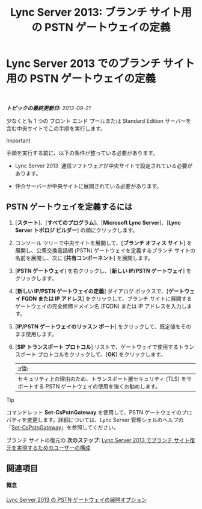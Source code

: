 ﻿---
title: 'Lync Server 2013: ブランチ サイト用の PSTN ゲートウェイの定義'
TOCTitle: ブランチ サイト用の PSTN ゲートウェイの定義
ms:assetid: 87be2fe2-1d56-4062-b430-439d4536414c
ms:mtpsurl: https://technet.microsoft.com/ja-jp/library/Gg398689(v=OCS.15)
ms:contentKeyID: 48272790
ms.date: 05/19/2016
mtps_version: v=OCS.15
ms.translationtype: HT
---

# Lync Server 2013 でのブランチ サイト用の PSTN ゲートウェイの定義

 

_**トピックの最終更新日:** 2012-09-21_

少なくとも 1 つの フロント エンド プールまたは Standard Edition サーバーを含む中央サイトでこの手順を実行します。


> [!IMPORTANT]
> 手順を実行する前に、以下の条件が整っている必要があります。 
> <UL>
> <LI>
> <P>Lync Server 2013&nbsp; 通信ソフトウェアが中央サイトで設定されている必要があります。</P>
> <LI>
> <P>仲介サーバーが中央サイトに展開されている必要があります。</P></LI></UL>



## PSTN ゲートウェイを定義するには

1.  \[**スタート**\]、\[**すべてのプログラム**\]、\[**Microsoft Lync Server**\]、\[**Lync Server トポロジ ビルダー**\] の順にクリックします。

2.  コンソール ツリーで中央サイトを展開して、\[**ブランチ オフィス サイト**\] を展開し、公衆交換電話網 (PSTN) ゲートウェイを定義するブランチ サイトの名前を展開し、次に \[**共有コンポーネント**\] を展開します。

3.  \[**PSTN ゲートウェイ**\] を右クリックし、\[**新しい IP/PSTN ゲートウェイ**\] をクリックします。

4.  \[**新しい IP/PSTN ゲートウェイの定義**\] ダイアログ ボックスで、\[**ゲートウェイ FQDN または IP アドレス**\] をクリックして、ブランチ サイトに展開するゲートウェイの完全修飾ドメイン名 (FQDN) または IP アドレスを入力します。

5.  \[**IP/PSTN ゲートウェイのリッスン ポート**\] をクリックして、既定値をそのまま使用します。

6.  \[**SIP トランスポート プロトコル**\] リストで、ゲートウェイで使用するトランスポート プロトコルをクリックして、\[**OK**\] をクリックします。
    
    <table>
    <thead>
    <tr class="header">
    <th><img src="images/Gg412781.note(OCS.15).gif" title="note" alt="note" />注:</th>
    </tr>
    </thead>
    <tbody>
    <tr class="odd">
    <td>セキュリティ上の理由のため、トランスポート層セキュリティ (TLS) をサポートする PSTN ゲートウェイの使用を強くお勧めします。</td>
    </tr>
    </tbody>
    </table>



> [!TIP]
> コマンドレット <STRONG>Set-CsPstnGateway</STRONG> を使用して、PSTN ゲートウェイのプロパティを変更します。詳細については、Lync Server 管理シェルのヘルプの「<A href="https://docs.microsoft.com/en-us/powershell/module/skype/Set-CsPstnGateway">Set-CsPstnGateway</A>」を参照してください。



ブランチ サイトの復元の **次のステップ**: [Lync Server 2013 でブランチ サイト復元を実現するためのユーザーの構成](lync-server-2013-configuring-users-for-branch-site-resiliency.md)

## 関連項目

#### 概念

[Lync Server 2013 の PSTN ゲートウェイの展開オプション](lync-server-2013-pstn-gateway-deployment-options.md)

